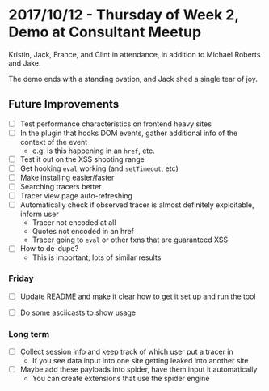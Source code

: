 # 2017/10/12 - Thursday of Week 2, Demo at Consultant Meetup

Kristin, Jack, France, and Clint in attendance, in addition to Michael Roberts
and Jake.

The demo ends with a standing ovation, and Jack shed a single tear of joy.

## Future Improvements

* [ ] Test performance characteristics on frontend heavy sites
* [ ] In the plugin that hooks DOM events, gather additional info of the context of the event
  * e.g. Is this happening in an `href`, etc.
* [ ] Test it out on the XSS shooting range
* [ ] Get hooking `eval` working (and `setTimeout`, etc)
* [ ] Make installing easier/faster
* [ ] Searching tracers better
* [ ] Tracer view page auto-refreshing
* [ ] Automatically check if observed tracer is almost definitely exploitable, inform user
  * Tracer not encoded at all
  * Quotes not encoded in an href
  * Tracer going to `eval` or other fxns that are guaranteed XSS
* [ ] How to de-dupe?
  * This is important, lots of similar results

### Friday
* [ ] Update README and make it clear how to get it set up and run the tool
* [ ] Do some asciicasts to show usage


### Long term

* [ ] Collect session info and keep track of which user put a tracer in
  * If you see data input into one site getting leaked into another site
* [ ] Maybe add these payloads into spider, have them input it automatically
  * You can create extensions that use the spider engine

